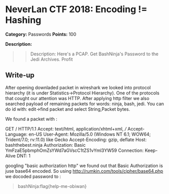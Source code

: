 # NeverLan CTF 2018: Encoding != Hashing
**Category:** Passwords 
**Points:** 100

**Description:**
>>Description: Here's a PCAP. Get BashNinja's Password to the Jedi Archives. Profit

## Write-up
After opening downladed packet in wireshark we looked into protocol hierarchy (it is under Statistics->Protocol Hierarchy). 
One of the protocols that cought our attention was HTTP.
After applying http filter we also searched payload of remaining packets for words: ninja, bash, jedi. 
You can do id with: edit->find packet and select String,Packet bytes.

We found a packet with :

GET / HTTP/1.1
Accept: text/html, application/xhtml+xml, */*
Accept-Language: en-US
User-Agent: Mozilla/5.0 (Windows NT 6.1; WOW64; Trident/7.0; rv:11.0) like Gecko
Accept-Encoding: gzip, deflate
Host: bashthebest.ninja
Authorization: Basic YmFzaE5pbmphOmZsYWd7aGVscC1tZS1vYml3YW59
Connection: Keep-Alive
DNT: 1

googling "basic authorization http" we found out that Basic Authorization is juse base64 encoded. So using http://rumkin.com/tools/cipher/base64.php
we docoded password to : 
>bashNinja:flag{help-me-obiwan}

